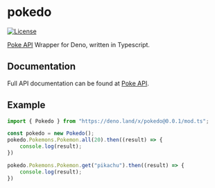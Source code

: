 # pokedo
[![License](https://img.shields.io/badge/license-mit-blue.svg?style=flat)](https://raw.githubusercontent.com/callmeumm/pokedo/master/LICENSE)

[Poke API](https://pokeapi.co) Wrapper for Deno, written in Typescript.

## Documentation

Full API documentation can be found at [Poke API](https://pokeapi.co/docs/v2.html).

## Example
```typescript
import { Pokedo } from "https://deno.land/x/pokedo@0.0.1/mod.ts";

const pokedo = new Pokedo();
pokedo.Pokemons.Pokemon.all(20).then((result) => {
    console.log(result);
})

pokedo.Pokemons.Pokemon.get("pikachu").then((result) => {
    console.log(result);
})
```